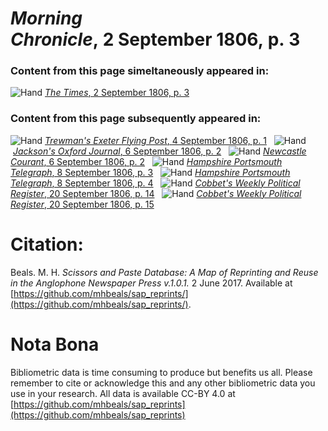 # *Morning Chronicle*, 2 September 1806, p. 3  
  
### Content from this page simeltaneously appeared in:  
![Hand](http://scissorsandpaste.net/wp-content/uploads/2017/06/smallhandpointer.png) [*The Times*, 2 September 1806, p. 3](https://mhbeals.github.io/sap_html/The-Times/The-Times-2-September-1806-p-3)  
  
### Content from this page subsequently appeared in:  
![Hand](http://scissorsandpaste.net/wp-content/uploads/2017/06/smallhandpointer.png) [*Trewman's Exeter Flying Post*, 4 September 1806, p. 1](https://mhbeals.github.io/sap_html/Trewman's-Exeter-Flying-Post/Trewman's-Exeter-Flying-Post-4-September-1806-p-1)  
![Hand](http://scissorsandpaste.net/wp-content/uploads/2017/06/smallhandpointer.png) [*Jackson's Oxford Journal*, 6 September 1806, p. 2](https://mhbeals.github.io/sap_html/Jackson's-Oxford-Journal/Jackson's-Oxford-Journal-6-September-1806-p-2)  
![Hand](http://scissorsandpaste.net/wp-content/uploads/2017/06/smallhandpointer.png) [*Newcastle Courant*, 6 September 1806, p. 2](https://mhbeals.github.io/sap_html/Newcastle-Courant/Newcastle-Courant-6-September-1806-p-2)  
![Hand](http://scissorsandpaste.net/wp-content/uploads/2017/06/smallhandpointer.png) [*Hampshire Portsmouth Telegraph*, 8 September 1806, p. 3](https://mhbeals.github.io/sap_html/Hampshire-Portsmouth-Telegraph/Hampshire-Portsmouth-Telegraph-8-September-1806-p-3)  
![Hand](http://scissorsandpaste.net/wp-content/uploads/2017/06/smallhandpointer.png) [*Hampshire Portsmouth Telegraph*, 8 September 1806, p. 4](https://mhbeals.github.io/sap_html/Hampshire-Portsmouth-Telegraph/Hampshire-Portsmouth-Telegraph-8-September-1806-p-4)  
![Hand](http://scissorsandpaste.net/wp-content/uploads/2017/06/smallhandpointer.png) [*Cobbet's Weekly Political Register*, 20 September 1806, p. 14](https://mhbeals.github.io/sap_html/Cobbet's-Weekly-Political-Register/Cobbet's-Weekly-Political-Register-20-September-1806-p-14)  
![Hand](http://scissorsandpaste.net/wp-content/uploads/2017/06/smallhandpointer.png) [*Cobbet's Weekly Political Register*, 20 September 1806, p. 15](https://mhbeals.github.io/sap_html/Cobbet's-Weekly-Political-Register/Cobbet's-Weekly-Political-Register-20-September-1806-p-15)  


# Citation: 

Beals. M. H. *Scissors and Paste Database: A Map of Reprinting and Reuse in the Anglophone Newspaper Press v.1.0.1.* 2 June 2017. Available at [https://github.com/mhbeals/sap_reprints/](https://github.com/mhbeals/sap_reprints/). 

# Nota Bona

Bibliometric data is time consuming to produce but benefits us all. Please remember to cite or acknowledge this and any other bibliometric data you use in your research. All data is available CC-BY 4.0 at [https://github.com/mhbeals/sap_reprints](https://github.com/mhbeals/sap_reprints)